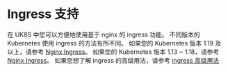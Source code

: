 # Ingress 支持

在 UK8S 中您可以方便地使用基于 nginx 的 ingress 功能。
不同版本的 Kubernetes 使用 ingress 的方法有所不同。
如果您的 Kubernetes 版本 1.19 及以上，请参考 [Nginx Ingress](/uk8s/service/ingress/nginx_1.19)。
如果您的 Kubernetes 版本 1.13 ~ 1.18，请参考 [Nginx Ingress](/uk8s/service/ingress/nginx)。
如果您想了解 ingress 的高级用法，请参考 [ingress 高级用法](/uk8s/service/ingress/multiple_ingress)


